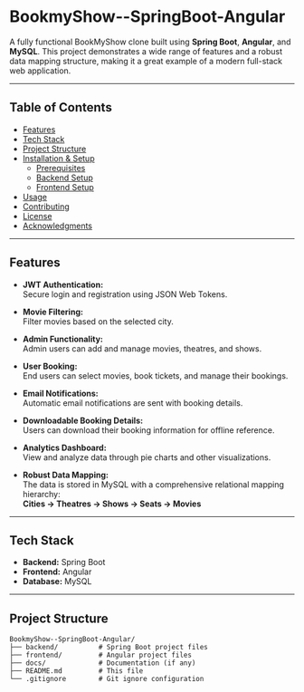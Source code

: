 # BookmyShow--SpringBoot-Angular

A fully functional BookMyShow clone built using **Spring Boot**, **Angular**, and **MySQL**. This project demonstrates a wide range of features and a robust data mapping structure, making it a great example of a modern full-stack web application.

---

## Table of Contents

- [Features](#features)
- [Tech Stack](#tech-stack)
- [Project Structure](#project-structure)
- [Installation & Setup](#installation--setup)
  - [Prerequisites](#prerequisites)
  - [Backend Setup](#backend-setup)
  - [Frontend Setup](#frontend-setup)
- [Usage](#usage)
- [Contributing](#contributing)
- [License](#license)
- [Acknowledgments](#acknowledgments)

---

## Features

- **JWT Authentication:**  
  Secure login and registration using JSON Web Tokens.

- **Movie Filtering:**  
  Filter movies based on the selected city.

- **Admin Functionality:**  
  Admin users can add and manage movies, theatres, and shows.

- **User Booking:**  
  End users can select movies, book tickets, and manage their bookings.

- **Email Notifications:**  
  Automatic email notifications are sent with booking details.

- **Downloadable Booking Details:**  
  Users can download their booking information for offline reference.

- **Analytics Dashboard:**  
  View and analyze data through pie charts and other visualizations.

- **Robust Data Mapping:**  
  The data is stored in MySQL with a comprehensive relational mapping hierarchy:  
  **Cities → Theatres → Shows → Seats → Movies**

---

## Tech Stack

- **Backend:** Spring Boot
- **Frontend:** Angular
- **Database:** MySQL

---

## Project Structure

```plaintext
BookmyShow--SpringBoot-Angular/
├── backend/          # Spring Boot project files
├── frontend/         # Angular project files
├── docs/             # Documentation (if any)
├── README.md         # This file
└── .gitignore        # Git ignore configuration
